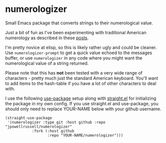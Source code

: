 # numerologizer
Small Emacs package that converts strings to their numerological value.

Just a bit of fun as I've been experimenting with traditional American numerology as described in these [posts](https://ecosophia.dreamwidth.org/tag/numerology).

I'm pretty novice at elisp, so this is likely rather ugly and could be cleaner. Use `numerologizer-prompt` to get a quick value echoed to the messages buffer, or use `numerologizer` in any code where you might want the numerological value of a string returned.

Please note that this has **not** been tested with a very wide range of characters - pretty much just the standard American keyboard. You'll want to add items to the hash-table if you have a lot of other characters to deal with.

I use the following [use-package](https://github.com/jwiegley/use-package) setup along with [straight.el](https://github.com/raxod502/straight.el) for initializing the package in my own config. If you use straight.el and use-package, you should only need to replace YOUR-NAME below with your github username.

```
(straight-use-package
 '(numerologizer :type git :host github :repo "jpowellrussell/numerologizer"
            :fork (:host github
                   :repo "YOUR-NAME/numerologizer")))
```
